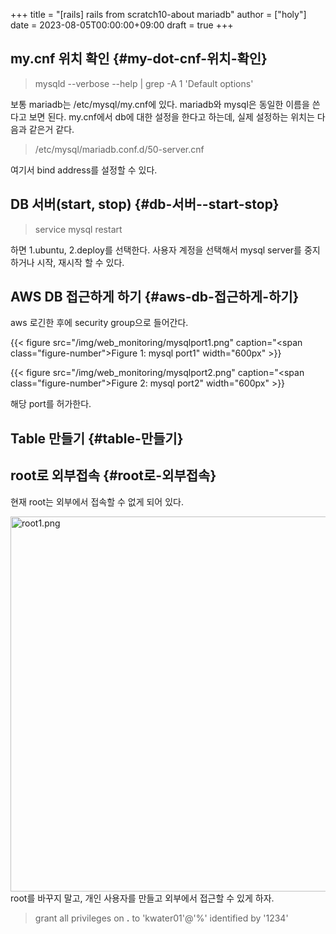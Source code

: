 +++
title = "[rails] rails from scratch10-about mariadb"
author = ["holy"]
date = 2023-08-05T00:00:00+09:00
draft = true
+++

## my.cnf 위치 확인 {#my-dot-cnf-위치-확인}

> mysqld --verbose --help | grep -A 1 'Default options'

보통 mariadb는 /etc/mysql/my.cnf에 있다. mariadb와 mysql은 동일한
이름을 쓴다고 보면 된다. my.cnf에서 db에 대한 설정을 한다고 하는데,
실제 설정하는 위치는 다음과 같은거 같다.

> /etc/mysql/mariadb.conf.d/50-server.cnf

여기서 bind address를 설정할 수 있다.


## DB 서버(start, stop) {#db-서버--start-stop}

> service mysql restart

하면 1.ubuntu, 2.deploy를 선택한다. 사용자 계정을 선택해서 mysql server를 중지하거나 시작, 재시작 할 수 있다.


## AWS DB 접근하게 하기 {#aws-db-접근하게-하기}

aws 로긴한 후에 security group으로 들어간다.

<a id="figure--mysql port1"></a>

{{< figure src="/img/web_monitoring/mysqlport1.png" caption="<span class=\"figure-number\">Figure 1: </span>mysql port1" width="600px" >}}

<a id="figure--"></a>

{{< figure src="/img/web_monitoring/mysqlport2.png" caption="<span class=\"figure-number\">Figure 2: </span>mysql port2" width="600px" >}}

해당 port를 허가한다.


## Table 만들기 {#table-만들기}


## root로 외부접속 {#root로-외부접속}

현재 root는 외부에서 접속할 수 없게 되어 있다.

<a id="org4ee1180"></a>

<img src="/img/web_monitoring/root1.png" alt="root1.png" width="600px" />
root를 바꾸지 말고, 개인 사용자를 만들고 외부에서 접근할 수 있게 하자.

> grant all privileges on **.** to 'kwater01'@'%' identified by '1234'
